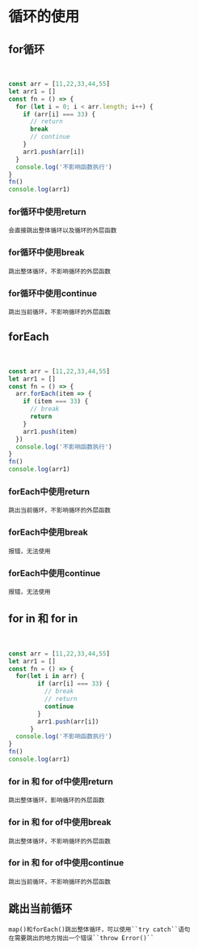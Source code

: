 # 循环的使用

## for循环

<br>

```js
const arr = [11,22,33,44,55]
let arr1 = []
const fn = () => {
  for (let i = 0; i < arr.length; i++) {
    if (arr[i] === 33) {
      // return
      break
      // continue
    }
    arr1.push(arr[i])
  }
  console.log('不影响函数执行')
}
fn()
console.log(arr1)
```

### for循环中使用return
    会直接跳出整体循环以及循环的外层函数
### for循环中使用break
    跳出整体循环，不影响循环的外层函数
### for循环中使用continue
    跳出当前循环，不影响循环的外层函数

## forEach

<br>

```js
const arr = [11,22,33,44,55]
let arr1 = []
const fn = () => {
  arr.forEach(item => {
    if (item === 33) {
      // break
      return
    }
    arr1.push(item)
  })
  console.log('不影响函数执行')
}
fn()
console.log(arr1)
```

### forEach中使用return
    跳出当前循环，不影响循环的外层函数
### forEach中使用break
    报错，无法使用
### forEach中使用continue
    报错，无法使用

## for in 和 for in

<br>

```js
const arr = [11,22,33,44,55]
let arr1 = []
const fn = () => {
  for(let i in arr) {
        if (arr[i] === 33) {
          // break
          // return
          continue
        }
        arr1.push(arr[i])
      }
  console.log('不影响函数执行')
}
fn()
console.log(arr1)
```

### for in 和 for of中使用return
    跳出整体循环，影响循环的外层函数
### for in 和 for of中使用break
    跳出整体循环，不影响循环的外层函数
### for in 和 for of中使用continue
    跳出当前循环，不影响循环的外层函数

## 跳出当前循环
    map()和forEach()跳出整体循环，可以使用``try catch``语句
    在需要跳出的地方抛出一个错误``throw Error()``
